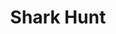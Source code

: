 ---
layout: game
title: Shark Hunt
img: shark-hunt.png
lang: fr
ref: shark-hunt
contentfile: fr/shark-hunt-content.md
carousel:
  - shark-hunt/screen1.png
  - shark-hunt/screen2.png
  - shark-hunt/screen3.png
  - shark-hunt/screen4.png
  - shark-hunt/screen5.png
---
